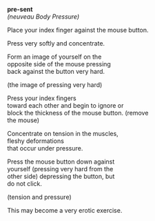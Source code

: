 __pre-sent__  
_(neuveau Body Pressure)_

Place your index finger against the mouse button.

Press very softly and concentrate.

Form an image of yourself on the  
opposite side of the mouse pressing  
back against the button very hard.

(the image of pressing very hard)

Press your index fingers  
toward each other and begin to ignore or  
block the thickness of the mouse button. (remove  
the mouse)

Concentrate on tension in the muscles,  
fleshy deformations  
that occur under pressure.

Press the mouse button down against  
yourself (pressing very hard from the  
other side) depressing the button, but  
do not click.

(tension and pressure)

This may become a very erotic exercise.